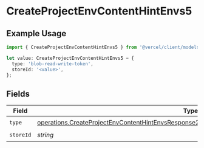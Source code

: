 # CreateProjectEnvContentHintEnvs5

## Example Usage

```typescript
import { CreateProjectEnvContentHintEnvs5 } from '@vercel/client/models/operations';

let value: CreateProjectEnvContentHintEnvs5 = {
  type: 'blob-read-write-token',
  storeId: '<value>',
};
```

## Fields

| Field     | Type                                                                                                                                                                                                           | Required           | Description |
| --------- | -------------------------------------------------------------------------------------------------------------------------------------------------------------------------------------------------------------- | ------------------ | ----------- |
| `type`    | [operations.CreateProjectEnvContentHintEnvsResponse201ApplicationJSONResponseBodyCreated25Type](../../models/operations/createprojectenvcontenthintenvsresponse201applicationjsonresponsebodycreated25type.md) | :heavy_check_mark: | N/A         |
| `storeId` | _string_                                                                                                                                                                                                       | :heavy_check_mark: | N/A         |
